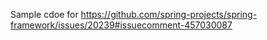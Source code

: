 Sample cdoe for https://github.com/spring-projects/spring-framework/issues/20239#issuecomment-457030087
